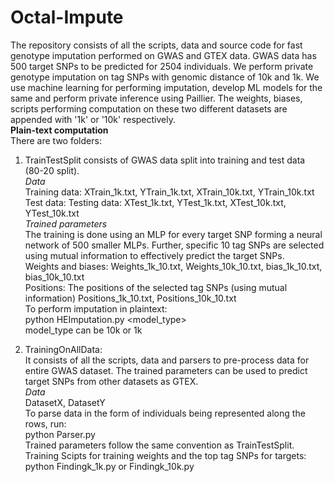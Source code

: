# Octal-Impute
The repository consists of all the scripts, data and source code for fast genotype imputation performed on GWAS and GTEX data. GWAS data has 500 target SNPs to be predicted for 2504 individuals. We perform private genotype imputation on tag SNPs with genomic distance of 10k and 1k. We use machine learning for performing imputation, develop ML models for the same and perform private inference using Paillier. The weights, biases, scripts performing computation on these two different datasets are appended with '1k' or '10k' respectively.  
**Plain-text computation**  
There are two folders:  
1. TrainTestSplit consists of GWAS data split into training and test data (80-20 split).  
*Data*  
Training data: XTrain_1k.txt, YTrain_1k.txt, XTrain_10k.txt, YTrain_10k.txt   
Test data: Testing data: XTest_1k.txt, YTest_1k.txt, XTest_10k.txt, YTest_10k.txt  
*Trained parameters*  
The training is done using an MLP for every target SNP forming a neural network of 500 smaller MLPs. Further, specific 10 tag SNPs are selected using mutual information to effectively predict the target SNPs.  
Weights and biases: Weights_1k_10.txt, Weights_10k_10.txt, bias_1k_10.txt, bias_10k_10.txt  
Positions: The positions of the selected tag SNPs (using mutual information) Positions_1k_10.txt, Positions_10k_10.txt  
To perform imputation in plaintext:  
python HEImputation.py <model_type>  
model_type can be 10k or 1k  

2. TrainingOnAllData:  
It consists of all the scripts, data and parsers to pre-process data for entire GWAS dataset. The trained parameters can be used to predict target SNPs from other datasets as GTEX.  
*Data*  
DatasetX, DatasetY    
To parse data in the form of individuals being represented along the rows, run:  
python Parser.py  
Trained parameters follow the same convention as TrainTestSplit.  
Training Scipts for training weights and the top tag SNPs for targets:  
python Findingk_1k.py or Findingk_10k.py
